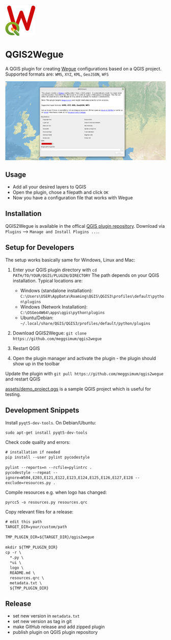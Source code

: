![logo](logo/logo.png)

# QGIS2Wegue

A QGIS plugin for creating [Wegue](https://github.com/wegue-oss/wegue) configurations based on a QGIS project. Supported formats are: `WMS`, `XYZ`, `KML`, `GeoJSON`, `WFS`

![Screenshot Plugin](screenshot_gui.png)

## Usage

- Add all your desired layers to QGIS
- Open the plugin, chose a filepath and click `OK`
- Now you have a configuration file that works with Wegue

## Installation

QGIS2Wegue is available in the offical [QGIS plugin repository](https://plugins.qgis.org/plugins/qgis2wegue/). Download via `Plugins` --> `Manage and Install Plugins ...`.

## Setup for Developers

The setup works basically same for Windows, Linux and Mac:

1. Enter your QGIS plugin directory with `cd PATH/TO/YOUR/QGIS/PLUGIN/DIRECTORY` The path depends on your QGIS installation. Typical locations are:
    - Windows (standalone installation): `C:\Users\USER\AppData\Roaming\QGIS\QGIS3\profiles\default\python\plugins`
    - Windows (Network Installation): `C:\OSGeo4W64\apps\qgis\python\plugins`
    - Ubuntu/Debian: `~/.local/share/QGIS/QGIS3/profiles/default/python/plugins`

2. Download QGIS2Wegue: `git clone https://github.com/meggsimum/qgis2wegue`

3. Restart QGIS

4. Open the plugin manager and activate the plugin - the plugin should show up in the toolbar

Update the plugin with `git pull https://github.com/meggsimum/qgis2wegue` and restart QGIS

[assets/demo_project.qgs](assets/demo_project.qgs) is a sample QGIS project which is useful for testing.

## Development Snippets

Install `pyqt5-dev-tools`. On Debian/Ubuntu:

```shell
sudo apt-get install pyqt5-dev-tools
```

Check code quality and errors:

```shell
# installation if needed
pip install --user pylint pycodestyle

pylint --reports=n --rcfile=pylintrc .
pycodestyle --repeat --ignore=W504,E203,E121,E122,E123,E124,E125,E126,E127,E128 --exclude=resources.py .
```

Compile resources e.g. when logo has changed:

```shell
pyrcc5 -o resources.py resources.qrc
```

Copy relevant files for a release:

```shell
# edit this path
TARGET_DIR=your/custom/path

TMP_PLUGIN_DIR=${TARGET_DIR}/qgis2wegue

mkdir ${TMP_PLUGIN_DIR}
cp -r \
  *.py \
  *ui \
  logo \
  README.md \
  resources.qrc \
  metadata.txt \
  ${TMP_PLUGIN_DIR}
```

## Release

- set new version in `metadata.txt`
- set new version as tag in git
- make GitHub release and add zipped plugin
- publish plugin on QGIS plugin repository

